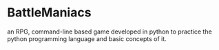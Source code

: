 # BattleManiacs 
an RPG, command-line based game developed in python to practice the python programming language and basic concepts of it.
